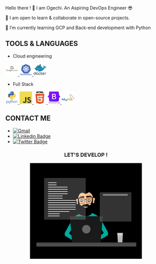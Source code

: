 <p align="left">Hello there ! 👋 I am Ogechi. An Aspiring DevOps Engineer 😎</p>
<p align="left">🔭 I am open to learn & collaborate in open-source projects.</p>
<p align="left">🌱 I’m currently learning GCP and Back-end development with Python

## TOOLS & LANGUAGES

- Cloud engineering
<!--Google Cloud Icon-->
<a href="https://cloud.google.com/" target="_blank">
  <img src="https://raw.githubusercontent.com/devicons/devicon/1119b9f84c0290e0f0b38982099a2bd027a48bf1/icons/googlecloud/googlecloud-original-wordmark.svg" height="40" width="40"> 
</a>

<!--Kubernetes Icon-->
<a href="https://www.kubernetes.io" target="_blank">
  <img src="https://raw.githubusercontent.com/devicons/devicon/1119b9f84c0290e0f0b38982099a2bd027a48bf1/icons/kubernetes/kubernetes-plain-wordmark.svg" height="40" width="40"> 
</a>

<!--Docker Icon-->
<a href="https://www.docker.com" target="_blank">
  <img src="https://raw.githubusercontent.com/devicons/devicon/1119b9f84c0290e0f0b38982099a2bd027a48bf1/icons/docker/docker-original-wordmark.svg" height="40" width="40"> 
</a>

  
 - Full Stack
<!--Python Icon-->
<a href="https://www.python.org" target="_blank">
  <img src="https://raw.githubusercontent.com/devicons/devicon/1119b9f84c0290e0f0b38982099a2bd027a48bf1/icons/python/python-original-wordmark.svg" height="40" width="40"> 
</a>

<!--JavaScript Icon--> 
<a href="https://www.javascript.com/" target="_blank"> 
    <img src="https://raw.githubusercontent.com/devicons/devicon/1119b9f84c0290e0f0b38982099a2bd027a48bf1/icons/javascript/javascript-original.svg" height="40" width="40"> 
</a>

<!--HTML Icon-->
<a href="https://www.html.com" target="_blank"> 
 <img src="https://raw.githubusercontent.com/devicons/devicon/1119b9f84c0290e0f0b38982099a2bd027a48bf1/icons/html5/html5-original-wordmark.svg" height="40" width="40"> 
</a>

<!--Bootstrap Icon-->
<a href="https://www.getbootstrap.com" target="_blank"> 
 <img src="https://raw.githubusercontent.com/devicons/devicon/1119b9f84c0290e0f0b38982099a2bd027a48bf1/icons/bootstrap/bootstrap-original-wordmark.svg" height="40" width="40"> 
</a>

<!--MySQL Icon-->
<a href= "https://www.mysql.com" target="_blank"> 
 <img src="https://raw.githubusercontent.com/devicons/devicon/1119b9f84c0290e0f0b38982099a2bd027a48bf1/icons/mysql/mysql-original-wordmark.svg" height="40" width="40"> 
</a>
<!--Github Icon
<a href= "https://www.github.com" target="_blank"> 
 <img src="https://raw.githubusercontent.com/devicons/devicon/1119b9f84c0290e0f0b38982099a2bd027a48bf1/icons/github/github-original-wordmark.svg" height="40" width="40">
</a>-->

## CONTACT ME
  - [![Gmail](https://img.shields.io/badge/Gmail-D14836?style=for-the-badge&logo=gmail&logoColor=white)](mailto:ogechiosiemo@gmail.com)
  - [![Linkedin Badge](https://img.shields.io/badge/-LinkedIn-0e76a8?style=flat-square&logo=Linkedin&logoColor=white)](https://linkedin.com/in/isaac-ogechi-4ba7a6160)
  - [![Twitter Badge](https://img.shields.io/badge/-Twitter-00acee?style=flat-square&logo=Twitter&logoColor=white)](https://twitter.com/_ogechi_)
  
  
  
<h3 align="center">LET'S DEVELOP !</h3>
<p align="center">
<img src="https://github.com/Dev-Ogechi/Dev-Ogechi/blob/49d3c18feba31f2760be63162169674b91bef294/DevsGif.gif" width="350" height="300"/>
</p>

<!---
Dev-Ogechi/Dev-Ogechi is a ✨ special ✨ repository because its `README.md` (this file) appears on your GitHub profile.
You can click the Preview link to take a look at your changes.
--->
